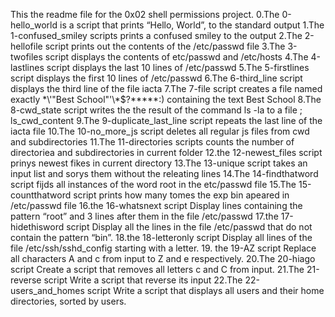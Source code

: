 This the readme file for the 0x02 shell permissions project.
0.The 0-hello_world is a script that prints “Hello, World”, to the standard output
1.The 1-confused_smiley scripts prints a confused smiley to the output
2.The 2-hellofile script prints out the contents of the /etc/passwd file
3.The 3-twofiles script displays the contents of etc/passwd and /etc/hosts
4.The 4-lastlines script displays the last 10 lines of /etc/passwd
5.The 5-firstlines script displays the first 10 lines of /etc/passwd
6.The 6-third_line script displays the third line of the file iacta
7.The 7-file script creates a file named exactly \*\\'"Best School"\'\\*$\?\*\*\*\*\*:) containing the text Best School
8.The 8-cwd_state script writes the the result of the command ls -la to a file ; ls_cwd_content
9.The 9-duplicate_last_line script repeats the last line of the iacta file
10.The 10-no_more_js script deletes all regular js files from cwd and subdirectories
11.The 11-directories scripts counts the number of directoriea and subdirectories in current folder
12.the 12-newest_files script prinys newest fikes in current directory
13.The 13-unique script takes an input list and sorys them without the releating lines
14.The 14-findthatword script fijds all instances of the word root in the etc/passwd file
15.The 15-countthatword script prints how many tomes the exp bin apeared in /etc/passwd file
16.the 16-whatsnext script Display lines containing the pattern “root” and 3 lines after them in the file /etc/passwd
17.the 17-hidethisword script Display all the lines in the file /etc/passwd that do not contain the pattern “bin”.
18.the 18-letteronly script Display all lines of the file /etc/ssh/sshd_config starting with a letter.
19. the 19-AZ script Replace all characters A and c from input to Z and e respectively.
20.The 20-hiago script Create a script that removes all letters c and C from input.
21.The 21-reverse script Write a script that reverse its input
22.The 22-users_and_homes script Write a script that displays all users and their home directories, sorted by users.
